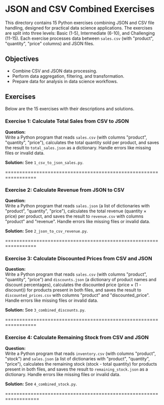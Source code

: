 # JSON and CSV Combined Exercises
This directory contains 15 Python exercises combining JSON and CSV file handling, designed for practical data science applications. The exercises are split into three levels: Basic (1-5), Intermediate (6-10), and Challenging (11-15). Each exercise processes data between `sales.csv` (with "product", "quantity", "price" columns) and JSON files.

## Objectives
- Combine CSV and JSON data processing.
- Perform data aggregation, filtering, and transformation.
- Prepare data for analysis in data science workflows.

## Exercises
Below are the 15 exercises with their descriptions and solutions.

### Exercise 1: Calculate Total Sales from CSV to JSON
**Question:**  
Write a Python program that reads `sales.csv` (with columns "product", "quantity", "price"), calculates the total quantity sold per product, and saves the result to `total_sales.json` as a dictionary. Handle errors like missing files or invalid data.

**Solution:** See `1_csv_to_json_sales.py`.

=================================================================

### Exercise 2: Calculate Revenue from JSON to CSV
**Question:**  
Write a Python program that reads `sales.json` (a list of dictionaries with "product", "quantity", "price"), calculates the total revenue (quantity × price) per product, and saves the result to `revenue.csv` with columns "product" and "revenue". Handle errors like missing files or invalid data.

**Solution:** See `2_json_to_csv_revenue.py`.

=================================================================

### Exercise 3: Calculate Discounted Prices from CSV and JSON
**Question:**  
Write a Python program that reads `sales.csv` (with columns "product", "quantity", "price") and `discounts.json` (a dictionary of product names and discount percentages), calculates the discounted price (price × (1 - discount)) for products present in both files, and saves the result to `discounted_prices.csv` with columns "product" and "discounted_price". Handle errors like missing files or invalid data.

**Solution:** See `3_combined_discounts.py`.

=================================================================

### Exercise 4: Calculate Remaining Stock from CSV and JSON
**Question:**  
Write a Python program that reads `inventory.csv` (with columns "product", "stock") and `sales.json` (a list of dictionaries with "product", "quantity", "price"), calculates the remaining stock (stock - total quantity) for products present in both files, and saves the result to `remaining_stock.json` as a dictionary. Handle errors like missing files or invalid data.

**Solution:** See `4_combined_stock.py`.

==================================================================
